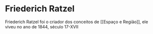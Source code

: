 # Friederich Ratzel

Friederich Ratzel foi o criador dos conceitos de [[Espaço e Região]], ele viveu no ano de 1844, século 17-XVII
